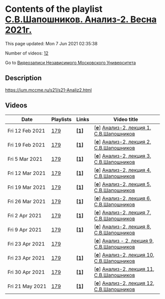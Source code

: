 # Contents of the playlist [С.В.Шапошников. Анализ-2. Весна 2021г.](https://www.youtube.com/playlist?list=PLp9ABVh6_x4FD-8pRBuqUmKCERX47d53D)

This page updated: Mon 7 Jun 2021 02:35:38

Number of videos: [12](#videos)

Go to [Видеозаписи Независимого Московского Университета](../README.md)

## Description

<https://ium.mccme.ru/s21/s21-Analiz2.html>

## Videos

|Date|Playlists|Links|Video title|
|---|---|---|---|
| Fri&nbsp;12&nbsp;Feb&nbsp;2021 | [179](../playlists/179 "С.В.Шапошников. Анализ-2. Весна 2021г.") | [**[1]**](https://ium.mccme.ru/s21/s21-Analiz2.html) | [[**e**](https://studio.youtube.com/video/DsJewsWbRQA/edit "Edit")] [Анализ-2, лекция 1, С.В.Шапошников](https://www.youtube.com/watch?v=DsJewsWbRQA&list=PLp9ABVh6_x4FD-8pRBuqUmKCERX47d53D "https://ium.mccme.ru/s21/s21-Analiz2.html") |
| Fri&nbsp;19&nbsp;Feb&nbsp;2021 | [179](../playlists/179 "С.В.Шапошников. Анализ-2. Весна 2021г.") | [**[1]**](https://ium.mccme.ru/s21/s21-Analiz2.html) | [[**e**](https://studio.youtube.com/video/RNPQ_QZF0QI/edit "Edit")] [Анализ-2, лекция 2, С.В.Шапошников](https://www.youtube.com/watch?v=RNPQ_QZF0QI&list=PLp9ABVh6_x4FD-8pRBuqUmKCERX47d53D "https://ium.mccme.ru/s21/s21-Analiz2.html") |
| Fri&nbsp;5&nbsp;Mar&nbsp;2021 | [179](../playlists/179 "С.В.Шапошников. Анализ-2. Весна 2021г.") | [**[1]**](https://ium.mccme.ru/s21/s21-Analiz2.html) | [[**e**](https://studio.youtube.com/video/6ropr1D8lUg/edit "Edit")] [Анализ-2, лекция 3, С.В.Шапошников](https://www.youtube.com/watch?v=6ropr1D8lUg&list=PLp9ABVh6_x4FD-8pRBuqUmKCERX47d53D "https://ium.mccme.ru/s21/s21-Analiz2.html") |
| Fri&nbsp;12&nbsp;Mar&nbsp;2021 | [179](../playlists/179 "С.В.Шапошников. Анализ-2. Весна 2021г.") | [**[1]**](https://ium.mccme.ru/s21/s21-Analiz2.html) | [[**e**](https://studio.youtube.com/video/kvhFD97iljE/edit "Edit")] [Анализ-2, лекция 4, С.В.Шапошников](https://www.youtube.com/watch?v=kvhFD97iljE&list=PLp9ABVh6_x4FD-8pRBuqUmKCERX47d53D "https://ium.mccme.ru/s21/s21-Analiz2.html") |
| Fri&nbsp;19&nbsp;Mar&nbsp;2021 | [179](../playlists/179 "С.В.Шапошников. Анализ-2. Весна 2021г.") | [**[1]**](https://ium.mccme.ru/s21/s21-Analiz2.html) | [[**e**](https://studio.youtube.com/video/RwoXeNixHgc/edit "Edit")] [Анализ-2, лекция 5, С.В.Шапошников](https://www.youtube.com/watch?v=RwoXeNixHgc&list=PLp9ABVh6_x4FD-8pRBuqUmKCERX47d53D "https://ium.mccme.ru/s21/s21-Analiz2.html") |
| Fri&nbsp;26&nbsp;Mar&nbsp;2021 | [179](../playlists/179 "С.В.Шапошников. Анализ-2. Весна 2021г.") | [**[1]**](https://ium.mccme.ru/s21/s21-Analiz2.html) | [[**e**](https://studio.youtube.com/video/bqdWPcHW_S4/edit "Edit")] [Анализ-2, лекция 6, С.В.Шапошников](https://www.youtube.com/watch?v=bqdWPcHW_S4&list=PLp9ABVh6_x4FD-8pRBuqUmKCERX47d53D "https://ium.mccme.ru/s21/s21-Analiz2.html") |
| Fri&nbsp;2&nbsp;Apr&nbsp;2021 | [179](../playlists/179 "С.В.Шапошников. Анализ-2. Весна 2021г.") | [**[1]**](https://ium.mccme.ru/s21/s21-Analiz2.html) | [[**e**](https://studio.youtube.com/video/RdyqxH2ya4w/edit "Edit")] [Анализ-2, лекция 7, С.В.Шапошников](https://www.youtube.com/watch?v=RdyqxH2ya4w&list=PLp9ABVh6_x4FD-8pRBuqUmKCERX47d53D "https://ium.mccme.ru/s21/s21-Analiz2.html") |
| Fri&nbsp;9&nbsp;Apr&nbsp;2021 | [179](../playlists/179 "С.В.Шапошников. Анализ-2. Весна 2021г.") | [**[1]**](https://ium.mccme.ru/s21/s21-Analiz2.html) | [[**e**](https://studio.youtube.com/video/RV1zjusPtLw/edit "Edit")] [Анализ-2, лекция 8, С.В.Шапошников](https://www.youtube.com/watch?v=RV1zjusPtLw&list=PLp9ABVh6_x4FD-8pRBuqUmKCERX47d53D "https://ium.mccme.ru/s21/s21-Analiz2.html") |
| Fri&nbsp;23&nbsp;Apr&nbsp;2021 | [179](../playlists/179 "С.В.Шапошников. Анализ-2. Весна 2021г.") |  | [[**e**](https://studio.youtube.com/video/K7A3QDZk9V0/edit "Edit")] [Анализ - 2, лекция 9, С.В.Шапошников](https://www.youtube.com/watch?v=K7A3QDZk9V0&list=PLp9ABVh6_x4FD-8pRBuqUmKCERX47d53D) |
| Fri&nbsp;23&nbsp;Apr&nbsp;2021 | [179](../playlists/179 "С.В.Шапошников. Анализ-2. Весна 2021г.") | [**[1]**](https://ium.mccme.ru/s21/s21-Analiz2.html) | [[**e**](https://studio.youtube.com/video/6iLWPkR3Ixc/edit "Edit")] [Анализ-2, лекция 10, С.В.Шапошников](https://www.youtube.com/watch?v=6iLWPkR3Ixc&list=PLp9ABVh6_x4FD-8pRBuqUmKCERX47d53D "https://ium.mccme.ru/s21/s21-Analiz2.html") |
| Fri&nbsp;30&nbsp;Apr&nbsp;2021 | [179](../playlists/179 "С.В.Шапошников. Анализ-2. Весна 2021г.") | [**[1]**](https://ium.mccme.ru/s21/s21-Analiz2.html) | [[**e**](https://studio.youtube.com/video/AgVXydphx48/edit "Edit")] [Анализ-2, лекция 11, С.В.Шапошников](https://www.youtube.com/watch?v=AgVXydphx48&list=PLp9ABVh6_x4FD-8pRBuqUmKCERX47d53D "https://ium.mccme.ru/s21/s21-Analiz2.html") |
| Fri&nbsp;21&nbsp;May&nbsp;2021 | [179](../playlists/179 "С.В.Шапошников. Анализ-2. Весна 2021г.") | [**[1]**](https://ium.mccme.ru/s21/s21-Analiz2.html) | [[**e**](https://studio.youtube.com/video/YQdw4O1QgbQ/edit "Edit")] [Анализ-2, лекция 12, С.В.Шапошников](https://www.youtube.com/watch?v=YQdw4O1QgbQ&list=PLp9ABVh6_x4FD-8pRBuqUmKCERX47d53D "https://ium.mccme.ru/s21/s21-Analiz2.html") |
